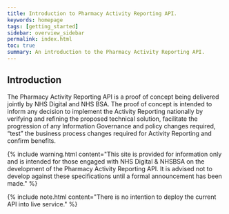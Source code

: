 ```yaml
---
title: Introduction to Pharmacy Activity Reporting API.
keywords: homepage
tags: [getting_started]
sidebar: overview_sidebar
permalink: index.html
toc: true
summary: An introduction to the Pharmacy Activity Reporting API.
---
```


## Introduction ##

The Pharmacy Activity Reporting API is a proof of concept being delivered jointly by NHS Digital and NHS BSA. The proof of concept is intended to inform any decision to implement the Activity Reporting nationally by verifying and refining the proposed technical solution, facilitate the progression of any Information Governance and policy changes required, “test” the business process changes required for Activity Reporting and confirm benefits.

{% include warning.html content="This site is provided for information only and is intended for those engaged with NHS Digital & NHSBSA on the development of the Pharmacy Activity Reporting API. It is advised not to develop against these specifications until a formal announcement has been made." %}

{% include note.html content="There is no intention to deploy the current API into live service." %}
